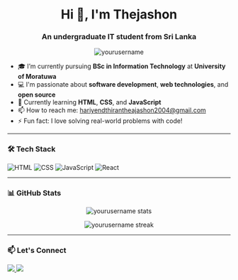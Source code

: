 <h1 align="center">Hi 👋, I'm Thejashon</h1>
<h3 align="center">An undergraduate IT student from Sri Lanka</h3>

<p align="center">
  <img src="https://komarev.com/ghpvc/?username=yourusername&label=Profile%20views&color=0e75b6&style=flat" alt="yourusername" />
</p>

- 🎓 I’m currently pursuing **BSc in Information Technology** at **University of Moratuwa**
- 💻 I'm passionate about **software development**, **web technologies**, and **open source**
- 🌱 Currently learning **HTML**, **CSS**, and **JavaScript**
- 📫 How to reach me: [hariyendthirantheajashon2004@gmail.com](mailto:hariyendthirantheajashon2004@gmail.com)
- ⚡ Fun fact: I love solving real-world problems with code!

---

### 🛠️ Tech Stack

![HTML](https://img.shields.io/badge/-HTML5-E34F26?style=for-the-badge&logo=html5&logoColor=white)
![CSS](https://img.shields.io/badge/-CSS3-1572B6?style=for-the-badge&logo=css3)
![JavaScript](https://img.shields.io/badge/-JavaScript-F7DF1E?style=for-the-badge&logo=javascript&logoColor=black)
![React](https://img.shields.io/badge/-React-20232A?style=for-the-badge&logo=react&logoColor=61DAFB)

---

### 📊 GitHub Stats

<p align="center">
  <img src="https://github-readme-stats.vercel.app/api?username=yourusername&show_icons=true&theme=radical" alt="yourusername stats" />
</p>

<p align="center">
  <img src="https://github-readme-streak-stats.herokuapp.com/?user=yourusername&theme=radical" alt="yourusername streak" />
</p>

---

### 📫 Let's Connect

<p>
  <a href="https://linkedin.com/in/yourlinkedin" target="_blank">
    <img src="https://img.shields.io/badge/-LinkedIn-blue?style=flat-square&logo=linkedin" />
  </a>
  <a href="mailto:hariyendthirantheajashon2004@gmail.com">
    <img src="https://img.shields.io/badge/-Email-red?style=flat-square&logo=gmail&logoColor=white" />
  </a>
</p>
